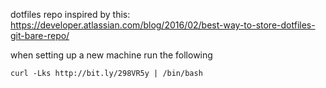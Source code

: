 dotfiles repo inspired by this:
https://developer.atlassian.com/blog/2016/02/best-way-to-store-dotfiles-git-bare-repo/

when setting up a new machine run the following

``` curl -Lks http://bit.ly/298VR5y | /bin/bash ```


